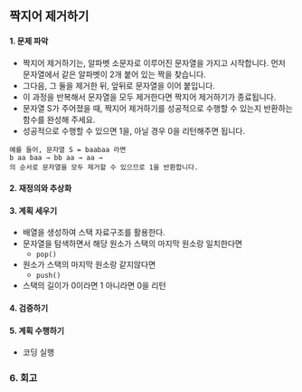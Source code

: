 ## 짝지어 제거하기
#### 1. 문제 파악
- 짝지어 제거하기는, 알파벳 소문자로 이루어진 문자열을 가지고 시작합니다. 먼저 문자열에서 같은 알파벳이 2개 붙어 있는 짝을 찾습니다. 
- 그다음, 그 둘을 제거한 뒤, 앞뒤로 문자열을 이어 붙입니다. 
- 이 과정을 반복해서 문자열을 모두 제거한다면 짝지어 제거하기가 종료됩니다. 
- 문자열 S가 주어졌을 때, 짝지어 제거하기를 성공적으로 수행할 수 있는지 반환하는 함수를 완성해 주세요. 
- 성공적으로 수행할 수 있으면 1을, 아닐 경우 0을 리턴해주면 됩니다.
```
예를 들어, 문자열 S = baabaa 라면
b aa baa → bb aa → aa →
의 순서로 문자열을 모두 제거할 수 있으므로 1을 반환합니다.
```
#### 2. 재정의와 추상화
#### 3. 계획 세우기
- 배열을 생성하여 스택 자료구조를 활용한다.
- 문자열을 탐색하면서 해당 원소가 스택의 마지막 원소랑 일치한다면
  - `pop()`
- 원소가 스택의 마지막 원소랑 같지않다면
  - `push()`
- 스택의 길이가 0이라면 1 아니라면 0을 리턴
#### 4. 검증하기
#### 5. 계획 수행하기
- 코딩 실행

### 6. 회고
